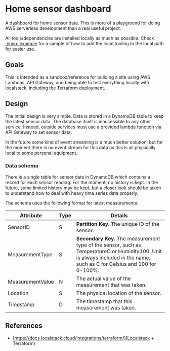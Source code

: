 # Home sensor dashboard

A dashboard for home sensor data. This is more of a playground for doing AWS
serverless development than a real useful project.

All tools/dependencies are installed locally as much as possible. Check
[.envrc.example](./.envrc.example) for a sample of how to add the local tooling
to the local path for easier use.

## Goals

This is intended as a sandbox/reference for building a site using AWS Lambdas,
API Gateway, and being able to test everything locally with localstack,
including the Terraform deployment.

## Design

The initial design is very simple. Data is stored in a DynamoDB table to keep
the latest sensor data. The database itself is inaccessible to any other
service. Instead, outside services must use a provided lambda function via API
Gateway to set sensor data.

In the future some kind of event streaming is a much better solution, but for
the moment there is no event stream for this data as this is all physically
local to some personal equipment.

### Data schema

There is a single table for sensor data in DynamoDB which contains a record for
each sensor reading. For the moment, no history is kept. In the future, some
limited history may be kept, but a closer look should be taken to understand
how to deal with heavy time series data properly.

The schema uses the following format for latest measurements:

| Attribute        | Type | Details                                                                                                                                                                    |
| ---------------- | ---- | -------------------------------------------------------------------------------------------------------------------------------------------------------------------------- |
| SensorID         | S    | **Partition Key.** The unique ID of the sensor.                                                                                                                            |
| MeasurementType  | S    | **Secondary Key.** The measurement type of the sensor, such as TemperatureC or Humidity100. Unit is always included in the name, such as C for Celsius and 100 for 0-100%. |
| MeasurementValue | N    | The actual value of the measurement that was taken.                                                                                                                        |
| Location         | S    | The physical location of the sensor.                                                                                                                                       |
| Timestamp        | D    | The timestamp that this measurement was taken.                                                                                                                             |

## References

- [https://docs.localstack.cloud/integrations/terraform/](Localstack +
  Terraform)
